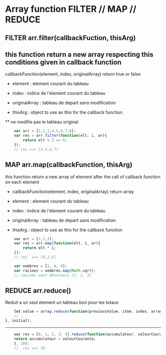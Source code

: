 # Array function FILTER // MAP // REDUCE

## FILTER arr.filter(callbackFuction, thisArg)
this function return a new array respecting this conditions given in callback function
-
callbackFunction(element, index, originalArray) return true or false
- element : element courant du tableau
- index : indice de l'element courant du tableau
- originalArray : tableau de depart sans modification

- thisArg : object to use as this for the callback function

** ne modifie pas le tableau original
```js
    var arr = [1,2,3,4,5,6,7,8];
    var res = arr.filter(function(elt, i, ar){
        return elt % 2 == 0;
    });
    // res ==> [2,4,6,7] 
```

## MAP arr.map(callbackFunction, thisArg)
this function return a new array of element after the call of callback function  on each element 

- callbackFunction(element, index, originalArray) return array 
- element : element courant du tableau
- index : indice de l'element courant du tableau
- originalArray : tableau de depart sans modification

- thisArg : object to use as this for the callback function

```js
    var arr = [1,2,3];
    var res = arr.map(function(elt, i, ar){
        return elt * i;
    });
    // res  ==> [0,2,6]
```

```js
    var nombres = [1, 4, 9];
    var racines = nombres.map(Math.sqrt);
    // racines vaut désormais [1, 2, 3]
```

## REDUCE arr.reduce()
Reduit a un seul element un tableau bon pour les totaux
```js
    let value = array.reduce(function(previousValue, item, index, array) {
    // ...
}, initial);

```
*********************************

```js
    var res = [0, 1, 2, 3, 4].reduce(function(accumulateur, valeurCourante, index, array){
    return accumulateur + valeurCourante;
    }, 10);
    //  res ==> 20
```
